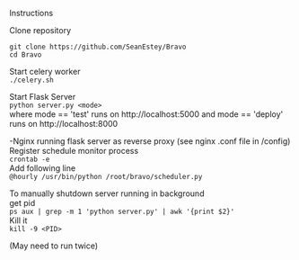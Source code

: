 Instructions<br>

Clone repository
```
git clone https://github.com/SeanEstey/Bravo
cd Bravo
```
Start celery worker<br>
`./celery.sh`<br>

Start Flask Server<br>
`python server.py <mode>`<br>
where mode == 'test' runs on http://localhost:5000 and mode == 'deploy' runs on http://localhost:8000<br>

-Nginx running flask server as reverse proxy (see nginx .conf file in /config)<br>
Register schedule monitor process<br>
`crontab -e`<br>
Add following line<br>
`@hourly /usr/bin/python /root/bravo/scheduler.py`<br>

To manually shutdown server running in background<br>
get pid<br>
`ps aux | grep -m 1 'python server.py' | awk '{print $2}'`<br>
Kill it<br>
`kill -9 <PID>`<br>

(May need to run twice)
